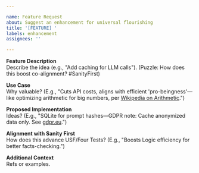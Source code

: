```yaml
---

name: Feature Request
about: Suggest an enhancement for universal flourishing
title: '[FEATURE] '
labels: enhancement
assignees: ''

---
```


**Feature Description**  
Describe the idea (e.g., "Add caching for LLM calls"). (Puzzle: How does this boost co-alignment? #SanityFirst)

**Use Case**  
Why valuable? (E.g., "Cuts API costs, aligns with efficient 'pro-beingness'—like optimizing arithmetic for big numbers, per [Wikipedia on Arithmetic](https://en.wikipedia.org/wiki/Arithmetic).")

**Proposed Implementation**  
Ideas? (E.g., "SQLite for prompt hashes—GDPR note: Cache anonymized data only. See [gdpr.eu](https://gdpr.eu/).")

**Alignment with Sanity First**  
How does this advance USF/Four Tests? (E.g., "Boosts Logic efficiency for better facts-checking.")

**Additional Context**  
Refs or examples. 

